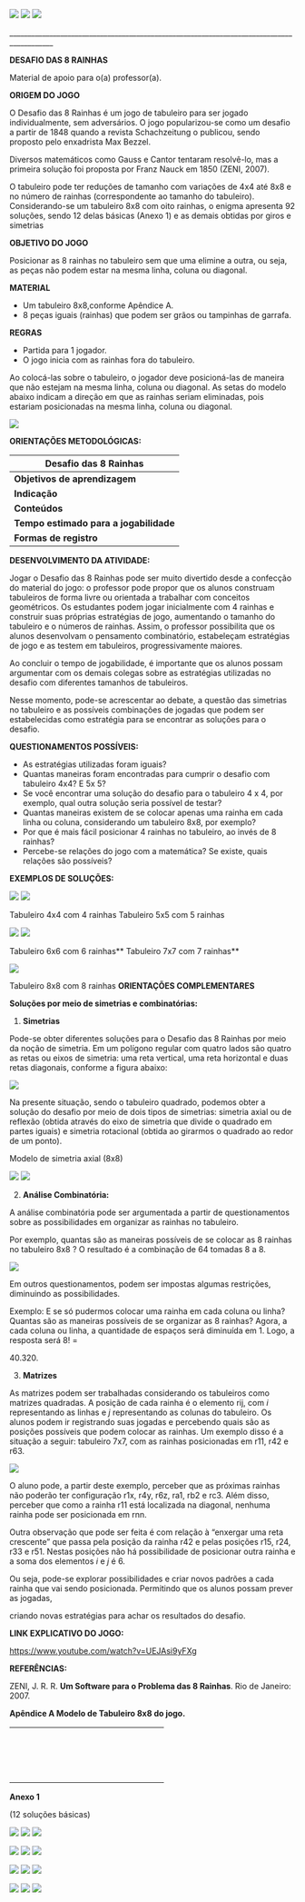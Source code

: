 ﻿![](Aspose.Words.0732b36d-a554-4df9-8cfe-11b4b3e11711.001.png) ![](Aspose.Words.0732b36d-a554-4df9-8cfe-11b4b3e11711.002.png) ![](Aspose.Words.0732b36d-a554-4df9-8cfe-11b4b3e11711.003.png)

\_\_\_\_\_\_\_\_\_\_\_\_\_\_\_\_\_\_\_\_\_\_\_\_\_\_\_\_\_\_\_\_\_\_\_\_\_\_\_\_\_\_\_\_\_\_\_\_\_\_\_\_\_\_\_\_\_\_\_\_\_\_\_\_\_\_\_\_\_\_\_\_\_\_\_\_\_\_\_\_\_\_\_\_\_\_\_\_\_\_ 

**DESAFIO DAS 8 RAINHAS** 

Material de apoio para o(a) professor(a). 

**ORIGEM DO JOGO** 

O  Desafio  das  8  Rainhas  é  um  jogo  de  tabuleiro  para  ser  jogado individualmente, sem adversários. O jogo popularizou-se como um desafio a partir de 1848 quando a revista Schachzeitung o publicou, sendo proposto pelo enxadrista Max Bezzel. 

Diversos  matemáticos  como  Gauss  e  Cantor  tentaram  resolvê-lo,  mas  a primeira solução foi proposta por Franz Nauck em 1850 (ZENI, 2007).  

O tabuleiro pode ter reduções de tamanho com variações de 4x4 até 8x8 e no número de rainhas (correspondente ao tamanho do tabuleiro). Considerando-se um tabuleiro 8x8 com oito rainhas, o enigma apresenta 92 soluções, sendo 12 delas básicas (Anexo 1) e as demais obtidas por giros e simetrias  

**OBJETIVO DO JOGO** 

Posicionar as 8 rainhas no tabuleiro sem que uma elimine a outra, ou seja, as peças não podem estar na mesma linha, coluna ou diagonal. 

**MATERIAL** 

- Um tabuleiro 8x8,conforme Apêndice A.
- 8 peças iguais (rainhas) que podem ser grãos ou tampinhas de garrafa.

**REGRAS** 

- Partida para 1 jogador. 
- O jogo inicia com as rainhas fora do tabuleiro.  

Ao colocá-las sobre o tabuleiro, o jogador deve posicioná-las de maneira que não  estejam na mesma linha, coluna ou diagonal. As setas do modelo abaixo indicam a direção em que as rainhas seriam eliminadas, pois estariam posicionadas na mesma linha, coluna ou diagonal. 

![](Aspose.Words.0732b36d-a554-4df9-8cfe-11b4b3e11711.004.png)

**ORIENTAÇÕES METODOLÓGICAS:** 



|**Desafio das 8 Rainhas** |
| - |
|**Objetivos de aprendizagem** |<p>-Desenvolver raciocínio estratégico,  pensamento combinatório e  espacial, concentração  e experimentação; </p><p>- Desenvolver  conhecimentos  relacionados  a </p><p>simetria, análise combinatória e matrizes em jogo de estratégia. </p>|
|**Indicação** |<p>- Pode  ser  trabalhado  com  alunos  do  Ensino </p><p>Fundamental e Médio, a partir do quarto ano do Ensino Fundamental. Para os anos iniciais, pode- se considerar o desafio para tabuleiros menores.   </p>|
|**Conteúdos** |- Simetrias, análise combinatória e matrizes. |
|**Tempo estimado para a jogabilidade** |- 50 minutos. |
|**Formas de registro** |- Livre. |
**DESENVOLVIMENTO DA ATIVIDADE:** 

Jogar o Desafio das 8 Rainhas pode ser muito divertido desde a confecção do material do jogo: o professor  pode propor que os alunos construam  tabuleiros  de forma livre ou orientada a trabalhar com conceitos geométricos. Os estudantes podem jogar inicialmente com 4 rainhas e construir suas próprias estratégias de jogo, aumentando o tamanho do tabuleiro e o números de rainhas. Assim, o professor possibilita que os alunos desenvolvam o pensamento combinatório, estabeleçam  estratégias de jogo e as testem em tabuleiros, progressivamente maiores.  

Ao  concluir  o  tempo  de  jogabilidade,  é  importante  que  os  alunos  possam  argumentar com os demais colegas sobre as estratégias utilizadas no desafio com diferentes tamanhos de tabuleiros.  

Nesse momento, pode-se acrescentar ao debate, a questão das simetrias no tabuleiro e as possíveis combinações de jogadas que podem ser estabelecidas  como estratégia para se encontrar as soluções para o desafio. 

**QUESTIONAMENTOS POSSÍVEIS:** 

- As estratégias utilizadas foram iguais? 
- Quantas  maneiras  foram  encontradas  para  cumprir  o  desafio  com tabuleiro 4x4? E 5x 5? 
- Se você encontrar uma solução do desafio para o tabuleiro 4 x 4, por exemplo, qual outra solução seria possível de testar? 
- Quantas maneiras existem de se colocar apenas uma rainha em cada linha ou coluna, considerando um tabuleiro 8x8, por exemplo? 
- Por que é mais fácil posicionar 4 rainhas no tabuleiro, ao invés de 8 rainhas? 
- Percebe-se relações do jogo com a matemática? Se existe, quais relações são possíveis? 

**EXEMPLOS DE SOLUÇÕES:**  

![](Aspose.Words.0732b36d-a554-4df9-8cfe-11b4b3e11711.005.png) ![](Aspose.Words.0732b36d-a554-4df9-8cfe-11b4b3e11711.006.png)

Tabuleiro 4x4 com 4 rainhas      Tabuleiro  5x5 com 5 rainhas 

![](Aspose.Words.0732b36d-a554-4df9-8cfe-11b4b3e11711.007.png) ![](Aspose.Words.0732b36d-a554-4df9-8cfe-11b4b3e11711.008.png)

Tabuleiro 6x6  com 6 rainhas**     Tabuleiro 7x7 com 7 rainhas** 

![](Aspose.Words.0732b36d-a554-4df9-8cfe-11b4b3e11711.009.png)

Tabuleiro 8x8  com 8 rainhas **ORIENTAÇÕES COMPLEMENTARES** 

**Soluções por meio de simetrias e combinatórias:** 

1. **Simetrias** 

Pode-se obter diferentes soluções para o Desafio das 8 Rainhas por meio da noção de simetria. Em um polígono regular com quatro lados são quatro as retas ou eixos  de  simetria:  uma  reta  vertical,  uma  reta  horizontal  e  duas  retas  diagonais, conforme a figura abaixo: 

![](Aspose.Words.0732b36d-a554-4df9-8cfe-11b4b3e11711.010.png)

Na presente situação, sendo o tabuleiro quadrado, podemos obter a solução do desafio por meio de dois tipos de simetrias: simetria axial ou de reflexão (obtida através do eixo de simetria que divide o quadrado em partes iguais) e simetria rotacional (obtida ao girarmos o quadrado ao redor de um ponto).  

Modelo de simetria axial (8x8) 

![](Aspose.Words.0732b36d-a554-4df9-8cfe-11b4b3e11711.011.png) ![](Aspose.Words.0732b36d-a554-4df9-8cfe-11b4b3e11711.012.png)

2. **Análise Combinatória:** 

A análise combinatória pode ser argumentada a partir de questionamentos sobre as possibilidades em organizar as rainhas no tabuleiro.  

Por exemplo, quantas são as maneiras possíveis de se colocar as 8 rainhas no tabuleiro 8x8 ? O resultado é a combinação de 64 tomadas 8 a 8. 

![](Aspose.Words.0732b36d-a554-4df9-8cfe-11b4b3e11711.013.png)

Em   outros  questionamentos,  podem  ser  impostas   algumas  restrições, diminuindo as possibilidades.  

Exemplo: E se só pudermos colocar uma rainha em cada coluna ou linha? Quantas são as maneiras possíveis de se organizar as 8 rainhas? Agora, a cada coluna ou linha, a quantidade de espaços será diminuída em 1. Logo, a resposta será 8! = 

40.320.  

3. **Matrizes** 

As matrizes podem ser trabalhadas considerando os tabuleiros como matrizes quadradas. A posição de cada rainha é o elemento rij, com *i* representando as linhas e *j* representando as colunas do tabuleiro. Os alunos podem ir registrando suas jogadas e percebendo quais são as posições possíveis que podem colocar as rainhas. Um exemplo disso é a situação a seguir: tabuleiro 7x7, com as rainhas posicionadas em r11, r42 e r63.  

![](Aspose.Words.0732b36d-a554-4df9-8cfe-11b4b3e11711.014.png)

O aluno pode, a partir deste exemplo, perceber que as próximas rainhas não poderão ter configuração r1x, r4y, r6z, ra1, rb2 e rc3.  Além disso, perceber que como a rainha r11 está localizada na diagonal, nenhuma rainha pode ser posicionada em rnn. 

Outra observação que pode ser feita é com relação à “enxergar uma reta crescente” que passa pela posição da rainha r42 e pelas posições r15, r24, r33 e r51. Nestas posições não há possibilidade de posicionar outra rainha e a soma dos elementos *i* e *j* é 6. 

Ou seja, pode-se explorar possibilidades e criar novos padrões a cada rainha que  vai  sendo  posicionada.  Permitindo que  os  alunos  possam prever as  jogadas, 

criando novas estratégias para achar os resultados do desafio.  

**LINK EXPLICATIVO DO JOGO:** 

[https://www.youtube.com/watch?v=UEJAsi9yFXg ](http://www.youtube.com/watch?v=UEJAsi9yFXg)

**REFERÊNCIAS:** 

ZENI, J. R. R. **Um Software para o Problema das 8 Rainhas**. Rio de Janeiro: 2007.

**Apêndice A Modelo de Tabuleiro 8x8 do jogo.** 



||||||||||||||||||
| :- | :- | :- | :- | :- | :- | :- | :- | :- | :- | :- | :- | :- | :- | :- | :- | :- |
||||||||||||||||||
||||||||||||||||||
||||||||||||||||||
||||||||||||||||||
||||||||||||||||||
||||||||||||||||||
||||||||||||||||||
||||||||||||||||||
||||||||||||||||||
||||||||||||||||||
||||||||||||||||||
||||||||||||||||||
||||||||||||||||||
||||||||||||||||||
||||||||||||||||||
||||||||||||||||||
**Anexo 1** 

(12 soluções básicas) 

![](Aspose.Words.0732b36d-a554-4df9-8cfe-11b4b3e11711.015.png) ![](Aspose.Words.0732b36d-a554-4df9-8cfe-11b4b3e11711.016.png) ![](Aspose.Words.0732b36d-a554-4df9-8cfe-11b4b3e11711.011.png)

![](Aspose.Words.0732b36d-a554-4df9-8cfe-11b4b3e11711.017.png) ![](Aspose.Words.0732b36d-a554-4df9-8cfe-11b4b3e11711.018.png) ![](Aspose.Words.0732b36d-a554-4df9-8cfe-11b4b3e11711.019.png)

![](Aspose.Words.0732b36d-a554-4df9-8cfe-11b4b3e11711.020.png) ![](Aspose.Words.0732b36d-a554-4df9-8cfe-11b4b3e11711.021.png) ![](Aspose.Words.0732b36d-a554-4df9-8cfe-11b4b3e11711.022.png)

![](Aspose.Words.0732b36d-a554-4df9-8cfe-11b4b3e11711.023.png) ![](Aspose.Words.0732b36d-a554-4df9-8cfe-11b4b3e11711.024.png) ![](Aspose.Words.0732b36d-a554-4df9-8cfe-11b4b3e11711.025.png)
